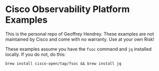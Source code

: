 # Cisco Observability Platform Examples

This is the personal repo of Geoffrey Hendrey. These examples are not maintained by Cisco 
and come with no warranty. Use at your own Risk!

These examples assume you have the `fsoc` command and `jq` installed locally. 
If you do not, do this:
```shell
brew install cisco-open/tap/fsoc && brew install jq
```
